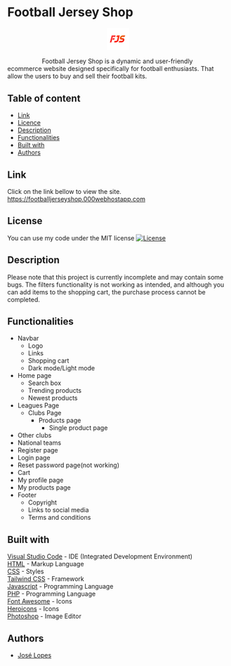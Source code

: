# Football Jersey Shop
 
<p align="center"><img width=10% src=https://github.com/joselopes04/Football-Jersey-Shop/blob/main/images/FJSlogo.png></p>
&nbsp;&nbsp;&nbsp;&nbsp;&nbsp;&nbsp;&nbsp;&nbsp;&nbsp;&nbsp;&nbsp;&nbsp;&nbsp;&nbsp;&nbsp;&nbsp;&nbsp;&nbsp;&nbsp;
Football Jersey Shop is a dynamic and user-friendly ecommerce website designed specifically for football enthusiasts. That allow the users to buy and sell their football kits.

## Table of content
- [Link](#link)
- [Licence](#license)
- [Description](#description)
- [Functionalities](#functionalities)
- [Built with](#built-with)
- [Authors](#authors)

## Link
Click on the link bellow to view the site. <br>
https://footballjerseyshop.000webhostapp.com <br>

## License
You can use my code under the MIT license
[![License](https://img.shields.io/badge/license-MIT-blue.svg)](https://github.com/joselopes04/Football-Jersey-Shop/blob/main/LICENSE)<br>

## Description
Please note that this project is currently incomplete and may contain some bugs. The filters functionality is not working as intended, and although you can add items to the shopping cart, the purchase process cannot be completed.

## Functionalities
- Navbar 
  - Logo
  - Links
  - Shopping cart
  - Dark mode/Light mode
- Home page
  - Search box
  - Trending products
  - Newest products
- Leagues Page
    - Clubs Page
      - Products page
        - Single product page
- Other clubs
- National teams
- Register page
- Login page
- Reset password page(not working)
- Cart
- My profile page
- My products page
- Footer
  - Copyright 
  - Links to social media
  - Terms and conditions

## Built with
<a href="https://code.visualstudio.com">Visual Studio Code</a> - IDE (Integrated Development Environment) <br>
<a href="https://html5.org">HTML</a> - Markup  Language<br>
<a href="https://www.css3.com">CSS</a> - Styles<br>
<a href="https://tailwindcss.com">Tailwind CSS</a> - Framework<br>
<a href="https://www.ecma-international.org/ecma-262/">Javascript</a> - Programming Language<br>
<a href="https://www.php.net">PHP</a> - Programming Language<br>
<a href="https://fontawesome.com">Font Awesome</a> - Icons<br>
<a href="https://fontawesome.com">Heroicons</a> - Icons<br>
<a href="https://www.adobe.com/pt/products/photoshop.html">Photoshop</a> - Image Editor

## Authors
- [José Lopes](https://www.github.com/joselopes04)
